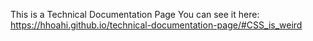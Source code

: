 This is a Technical Documentation Page
You can see it here: https://hhoahi.github.io/technical-documentation-page/#CSS_is_weird
